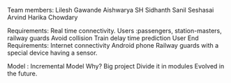 Team members:
Lilesh Gawande
Aishwarya SH
Sidhanth Sanil
Seshasai Arvind
Harika Chowdary

Requirements:
Real time connectivity.
Users :passengers, station-masters, railway guards
Avoid collision
Train delay time prediction
User End Requirements: 
Internet connectivity 
Android phone
Railway guards with a special device having a sensor.

Model : Incremental Model
Why? 
Big project
Divide it in modules
Evolved in the future.



